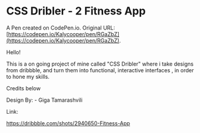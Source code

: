 # CSS Dribler - 2  Fitness App

A Pen created on CodePen.io. Original URL: [https://codepen.io/Kalycooper/pen/RGaZbZ](https://codepen.io/Kalycooper/pen/RGaZbZ).

Hello!

This is a on going project of mine called "CSS Dribler" where i take designs from dribbble, and turn them into functional, interactive interfaces , in order to hone my skills.

Credits below

Design By: - Giga Tamarashvili

Link:

https://dribbble.com/shots/2940650-Fitness-App
